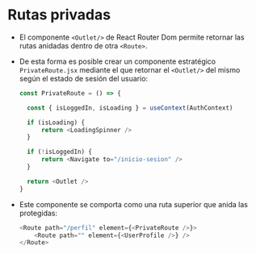# Rutas privadas
- El componente `<Outlet/>` de React Router Dom permite retornar las rutas anidadas dentro de otra `<Route>`. 
- De esta forma es posible crear un componente estratégico `PrivateRoute.jsx` mediante el que retornar el `<Outlet/>` del mismo según el estado de sesión del usuario:

  ````javascript
  const PrivateRoute = () => {

    const { isLoggedIn, isLoading } = useContext(AuthContext)

    if (isLoading) {
        return <LoadingSpinner />
    }

    if (!isLoggedIn) {
        return <Navigate to="/inicio-sesion" />
    }

    return <Outlet />
  }
  ````
- Este componente se comporta como una ruta superior que anida las protegidas:
  ````javascript
  <Route path="/perfil" element={<PrivateRoute />}>
      <Route path="" element={<UserProfile />} />
  </Route>
  ````
